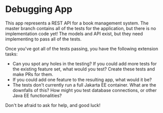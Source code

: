 # Debugging App

This app represents a REST API for a book management system. The master branch contains all of the tests for the application, but there is no implementation code yet! The models and API exist, but they need implementing to pass all of the tests.

Once you've got all of the tests passing, you have the following extension tasks:

- Can you spot any holes in the testing? If you could add more tests for the existing feature set, what would you test? Create these tests and make PRs for them.
- If you could add one feature to the resulting app, what would it be?
- The tests don't currently run a full Jakarta EE container. What are the downfalls of this? How might you test database connections, or other Java EE functionalities?

Don't be afraid to ask for help, and good luck!